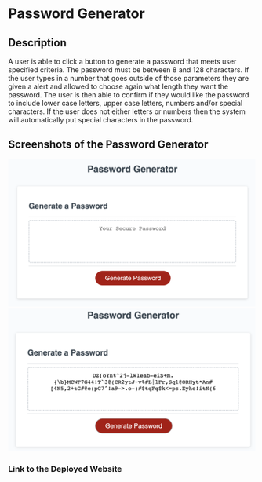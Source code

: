 # Password Generator 

## Description

A user is able to click a button to generate a password that meets user specified criteria. The password must be between 8 and 128 characters. If the user types in a number that goes outside of those parameters they are given a alert and allowed to choose again what length they want the password. The user is then able to confirm if they would like the password to include lower case letters, upper case letters, numbers and/or special characters. If the user does not either letters or numbers then the system will automatically put special characters in the password.

## Screenshots of the Password Generator 

![Screeenshot One](assets/images/screenshot-one.png "Picture of the empty password")
![Screenshot Two](assets/images/screenshot-two.png "Picture of a generated password")

### Link to the Deployed Website 


